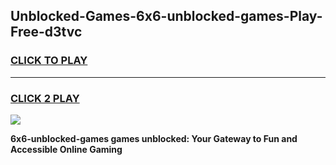
## Unblocked-Games-6x6-unblocked-games-Play-Free-d3tvc
<h3>
<a href="https://premium76.site?title=6x6-unblocked-games&ref=23A">CLICK TO PLAY</a></h3>
<hr>

<h3>
<a href="https://premium76.site?title=6x6-unblocked-games&ref=23A">CLICK 2 PLAY</a>
  
</h3>

<a href="https://premium76.site?title=6x6-unblocked-games&ref=23A"><img src="https://clearcache.store/games.png"></a>


**6x6-unblocked-games games unblocked: Your Gateway to Fun and Accessible Online Gaming**
